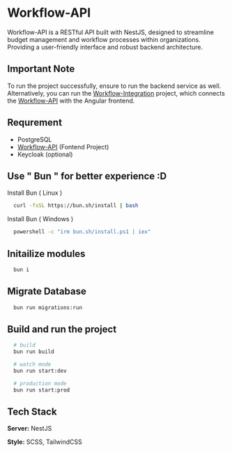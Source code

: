 
# Workflow-API 
Workflow-API is a RESTful API built with NestJS, designed to streamline budget management and workflow processes within organizations. Providing a user-friendly interface and robust backend architecture.

## Important Note
To run the project successfully, ensure to run the backend service as well. Alternatively, you can run the [Workflow-Integration](https://github.com/Yeet2042/devpool-workflow-integration) project, which connects the [Workflow-API](https://github.com/Yeet2042/devpool-workflow-app) with the Angular frontend.

## Requrement
- PostgreSQL
- [Workflow-API](https://github.com/Yeet2042/devpool-workflow-app) (Fontend Project)
- Keycloak (optional)
## Use " Bun " for better experience :D
Install Bun ( Linux )
```bash
  curl -fsSL https://bun.sh/install | bash
```

Install Bun ( Windows )
```bash
  powershell -c "irm bun.sh/install.ps1 | iex"
```

## Initailize modules
```bash
  bun i
```

## Migrate Database

```bash
  bun run migrations:run
```

## Build and run the project
```bash
  # build
  bun run build

  # watch mode
  bun run start:dev

  # production mode
  bun run start:prod
```
## Tech Stack

**Server:** NestJS

**Style:** SCSS, TailwindCSS

